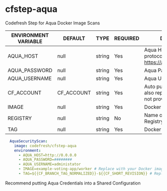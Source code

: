 # cfstep-aqua
Codefresh Step for Aqua Docker Image Scans

| ENVIRONMENT VARIABLE | DEFAULT | TYPE | REQUIRED | DESCRIPTION |
|----------------------------|----------|---------|----------|---------------------------------------------------------------------------------------------------------------------------------|
| AQUA_HOST | null | string | Yes | Aqua Host URI including protocol ex. https://aqua.mydomain.com |
| AQUA_PASSWORD | null | string | Yes | Aqua Password |
| AQUA_USERNAME | null | string | Yes | Aqua Username |
| CF_ACCOUNT | CF_ACCOUNT | string | Yes | Auto pulled from pipeline also replaces REGISTRY if not provided |
| IMAGE | null | string | Yes | Docker Image Name |
| REGISTRY | null | string | No | Name of Codefresh Registry setup in Aqua |
| TAG | null | string | Yes | Docker Image Tag |

``` yaml
  AquaSecurityScan:
    image: codefresh/cfstep-aqua
    environment:
      - AQUA_HOST=http://0.0.0.0
      - AQUA_PASSWORD=########
      - AQUA_USERNAME=administator
      - IMAGE=example-voting-app/worker # Replace with your Docker image name
      - TAG=${{CF_BRANCH_TAG_NORMALIZED}}-${{CF_SHORT_REVISION}} # Replace with your Docker image tag
```

Recommend putting Aqua Credentials into a Shared Configuration